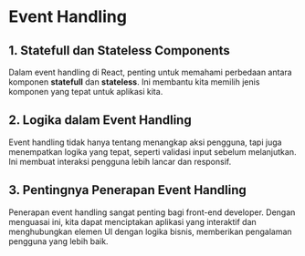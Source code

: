 # Event Handling

## 1. Statefull dan Stateless Components

Dalam event handling di React, penting untuk memahami perbedaan antara komponen **statefull** dan **stateless**. Ini membantu kita memilih jenis komponen yang tepat untuk aplikasi kita.

## 2. Logika dalam Event Handling

Event handling tidak hanya tentang menangkap aksi pengguna, tapi juga menempatkan logika yang tepat, seperti validasi input sebelum melanjutkan. Ini membuat interaksi pengguna lebih lancar dan responsif.

## 3. Pentingnya Penerapan Event Handling

Penerapan event handling sangat penting bagi front-end developer. Dengan menguasai ini, kita dapat menciptakan aplikasi yang interaktif dan menghubungkan elemen UI dengan logika bisnis, memberikan pengalaman pengguna yang lebih baik.
